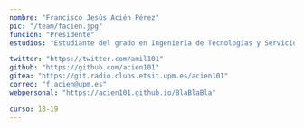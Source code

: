 ```yaml
---
nombre: "Francisco Jesús Acién Pérez"
pic: "/team/facien.jpg"
funcion: "Presidente"
estudios: "Estudiante del grado en Ingeniería de Tecnologías y Servicios de Telecomunicación"

twitter: "https://twitter.com/amil101"
github: "https://github.com/acien101"
gitea: "https://git.radio.clubs.etsit.upm.es/acien101"
correo: "f.acien@upm.es"
webpersonal: "https://acien101.github.io/BlaBlaBla"

curso: 18-19
---
```

